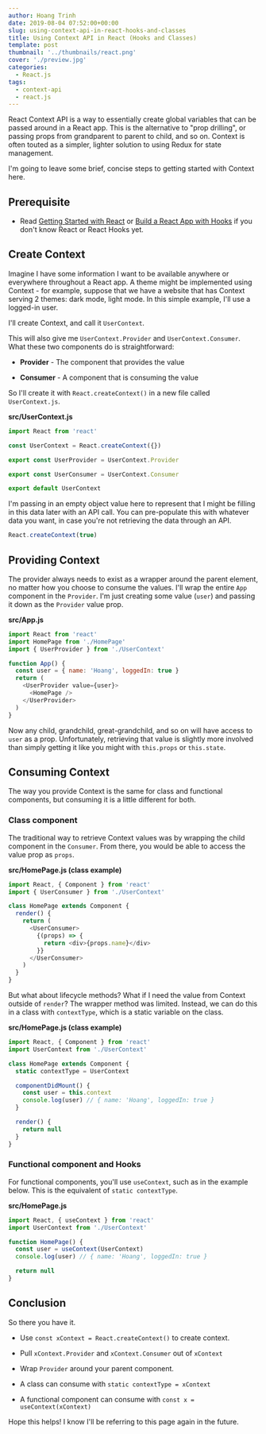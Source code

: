 ```yaml
---
author: Hoang Trinh
date: 2019-08-04 07:52:00+00:00
slug: using-context-api-in-react-hooks-and-classes
title: Using Context API in React (Hooks and Classes)
template: post
thumbnail: '../thumbnails/react.png'
cover: './preview.jpg'
categories:
  - React.js
tags:
  - context-api
  - react.js
---
```


React Context API is a way to essentially create global variables that can be passed around in a React app. This is the alternative to "prop drilling", or passing props from grandparent to parent to child, and so on. Context is often touted as a simpler, lighter solution to using Redux for state management.

I'm going to leave some brief, concise steps to getting started with Context here.

## Prerequisite

- Read [Getting Started with React](https://reactjs.org/docs/getting-started.html) or [Build a React App with Hooks](https://reactjs.org/docs/hooks-intro.html) if you don't know React or React Hooks yet.

## Create Context

Imagine I have some information I want to be available anywhere or everywhere throughout a React app. A theme might be implemented using Context - for example, suppose that we have a website that has Context serving 2 themes: dark mode, light mode. In this simple example, I'll use a logged-in user.

I'll create Context, and call it `UserContext`.

This will also give me `UserContext.Provider` and `UserContext.Consumer`. What these two components do is straightforward:

- **Provider** - The component that provides the value

- **Consumer** - A component that is consuming the value

So I'll create it with `React.createContext()` in a new file called `UserContext.js`.

**src/UserContext.js**

```javascript
import React from 'react'

const UserContext = React.createContext({})

export const UserProvider = UserContext.Provider

export const UserConsumer = UserContext.Consumer

export default UserContext
```

I'm passing in an empty object value here to represent that I might be filling in this data later with an API call. You can pre-populate this with whatever data you want, in case you're not retrieving the data through an API.

```javascript
React.createContext(true)
```

## Providing Context

The provider always needs to exist as a wrapper around the parent element, no matter how you choose to consume the values. I'll wrap the entire `App` component in the `Provider`. I'm just creating some value (`user`) and passing it down as the `Provider` value prop.

**src/App.js**

```javascript
import React from 'react'
import HomePage from './HomePage'
import { UserProvider } from './UserContext'

function App() {
  const user = { name: 'Hoang', loggedIn: true }
  return (
    <UserProvider value={user}>
      <HomePage />
    </UserProvider>
  )
}
```

Now any child, grandchild, great-grandchild, and so on will have access to `user` as a prop. Unfortunately, retrieving that value is slightly more involved than simply getting it like you might with `this.props` or `this.state`.

## Consuming Context

The way you provide Context is the same for class and functional components, but consuming it is a little different for both.

### Class component

The traditional way to retrieve Context values was by wrapping the child component in the `Consumer`. From there, you would be able to access the value prop as `props`.

**src/HomePage.js (class example)**

```javascript
import React, { Component } from 'react'
import { UserConsumer } from './UserContext'

class HomePage extends Component {
  render() {
    return (
      <UserConsumer>
        {(props) => {
          return <div>{props.name}</div>
        }}
      </UserConsumer>
    )
  }
}
```

But what about lifecycle methods? What if I need the value from Context outside of `render`? The wrapper method was limited. Instead, we can do this in a class with `contextType`, which is a static variable on the class.

**src/HomePage.js (class example)**

```javascript
import React, { Component } from 'react'
import UserContext from './UserContext'

class HomePage extends Component {
  static contextType = UserContext

  componentDidMount() {
    const user = this.context
    console.log(user) // { name: 'Hoang', loggedIn: true }
  }

  render() {
    return null
  }
}
```

### Functional component and Hooks

For functional components, you'll use `useContext`, such as in the example below. This is the equivalent of `static contextType`.

**src/HomePage.js**

```javascript
import React, { useContext } from 'react'
import UserContext from './UserContext'

function HomePage() {
  const user = useContext(UserContext)
  console.log(user) // { name: 'Hoang', loggedIn: true }

  return null
}
```

## Conclusion

So there you have it.

- Use `const xContext = React.createContext()` to create context.

- Pull `xContext.Provider` and `xContext.Consumer` out of `xContext`

- Wrap `Provider` around your parent component.

- A class can consume with `static contextType = xContext`

- A functional component can consume with `const x = useContext(xContext)`

Hope this helps! I know I'll be referring to this page again in the future.
